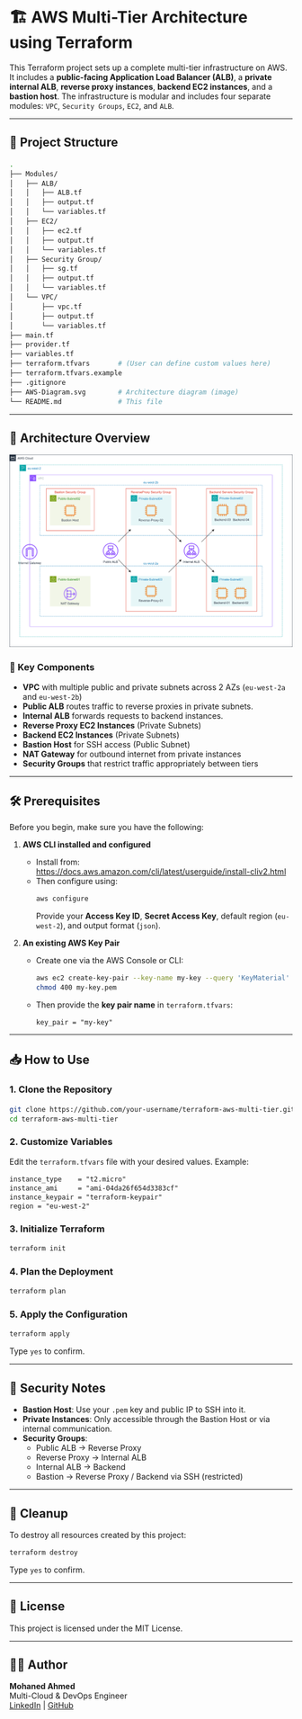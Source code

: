 # 🏗️ AWS Multi-Tier Architecture using Terraform

This Terraform project sets up a complete multi-tier infrastructure on AWS. It includes a **public-facing Application Load Balancer (ALB)**, a **private internal ALB**, **reverse proxy instances**, **backend EC2 instances**, and a **bastion host**. The infrastructure is modular and includes four separate modules: `VPC`, `Security Groups`, `EC2`, and `ALB`.

---

## 📌 Project Structure

```bash
.
├── Modules/
│   ├── ALB/
│   │   ├── ALB.tf
│   │   ├── output.tf
│   │   └── variables.tf
│   ├── EC2/
│   │   ├── ec2.tf
│   │   ├── output.tf
│   │   └── variables.tf
│   ├── Security Group/
│   │   ├── sg.tf
│   │   ├── output.tf
│   │   └── variables.tf
│   └── VPC/
│       ├── vpc.tf
│       ├── output.tf
│       └── variables.tf
├── main.tf
├── provider.tf
├── variables.tf
├── terraform.tfvars       # (User can define custom values here)
├── terraform.tfvars.example
├── .gitignore
├── AWS-Diagram.svg        # Architecture diagram (image)
└── README.md              # This file
```

---

## 🧠 Architecture Overview

![AWS Diagram](AWS-Diagram.svg)

### 🔧 Key Components

- **VPC** with multiple public and private subnets across 2 AZs (`eu-west-2a` and `eu-west-2b`)
- **Public ALB** routes traffic to reverse proxies in private subnets.
- **Internal ALB** forwards requests to backend instances.
- **Reverse Proxy EC2 Instances** (Private Subnets)
- **Backend EC2 Instances** (Private Subnets)
- **Bastion Host** for SSH access (Public Subnet)
- **NAT Gateway** for outbound internet from private instances
- **Security Groups** that restrict traffic appropriately between tiers

---

## 🛠 Prerequisites

Before you begin, make sure you have the following:

1. **AWS CLI installed and configured**
   - Install from: https://docs.aws.amazon.com/cli/latest/userguide/install-cliv2.html
   - Then configure using:
     ```bash
     aws configure
     ```
     Provide your **Access Key ID**, **Secret Access Key**, default region (`eu-west-2`), and output format (`json`).

2. **An existing AWS Key Pair**
   - Create one via the AWS Console or CLI:
     ```bash
     aws ec2 create-key-pair --key-name my-key --query 'KeyMaterial' --output text > my-key.pem
     chmod 400 my-key.pem
     ```
   - Then provide the **key pair name** in `terraform.tfvars`:
     ```hcl
     key_pair = "my-key"
     ```

---

## 📥 How to Use

### 1. Clone the Repository

```bash
git clone https://github.com/your-username/terraform-aws-multi-tier.git
cd terraform-aws-multi-tier
```

### 2. Customize Variables

Edit the `terraform.tfvars` file with your desired values. Example:

```hcl
instance_type    = "t2.micro"
instance_ami     = "ami-04da26f654d3383cf"
instance_keypair = "terraform-keypair"
region = "eu-west-2"
```

### 3. Initialize Terraform

```bash
terraform init
```

### 4. Plan the Deployment

```bash
terraform plan
```

### 5. Apply the Configuration

```bash
terraform apply
```

Type `yes` to confirm.

---

## 🔐 Security Notes

- **Bastion Host**: Use your `.pem` key and public IP to SSH into it.
- **Private Instances**: Only accessible through the Bastion Host or via internal communication.
- **Security Groups**:
  - Public ALB → Reverse Proxy
  - Reverse Proxy → Internal ALB
  - Internal ALB → Backend
  - Bastion → Reverse Proxy / Backend via SSH (restricted)

---

## 🧹 Cleanup

To destroy all resources created by this project:

```bash
terraform destroy
```

Type `yes` to confirm.

---

## 🧾 License

This project is licensed under the MIT License.

---

## 🙋‍♂️ Author

**Mohaned Ahmed**  
Multi-Cloud & DevOps Engineer  
[LinkedIn](https://linkedin.com/in/mohaned-ahmad) | [GitHub](https://github.com/MuhanedAhmed)